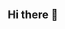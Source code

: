 ## Hi there 👋

<!--
- 👋 Hi, I’m @Reversexe--Known as the owner of Verse--the developer of Verse spoofer.
- 👀 I’m interested in Windows User mode
- 🌱 I’m currently learning how to paste
- 📫 How to reach me: discord ticket
- 😄 Pronouns: IOCTLS
- ⚡ Fun fact: Vegan, Climate change, Biden 2024, LTBTQ, Boosted 5x

<!---
Reversexe/Reversexe is a ✨ special ✨ repository because its `README.md` (this file) appears on your GitHub profile.
You can click the Preview link to take a look at your changes.
--->

